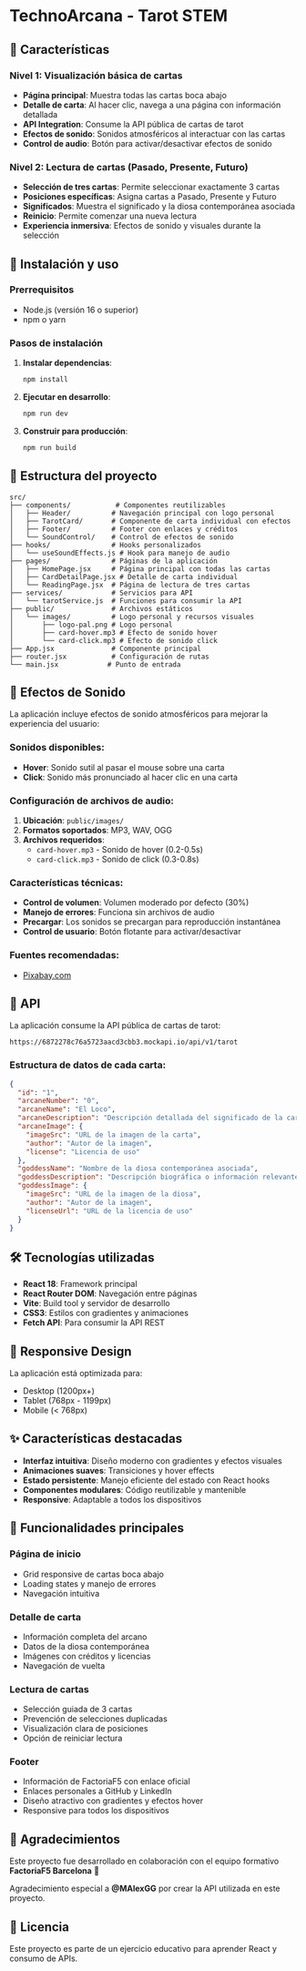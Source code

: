 # TechnoArcana - Tarot STEM

## 🌟 Características

### Nivel 1: Visualización básica de cartas
- **Página principal**: Muestra todas las cartas boca abajo
- **Detalle de carta**: Al hacer clic, navega a una página con información detallada
- **API Integration**: Consume la API pública de cartas de tarot
- **Efectos de sonido**: Sonidos atmosféricos al interactuar con las cartas
- **Control de audio**: Botón para activar/desactivar efectos de sonido

### Nivel 2: Lectura de cartas (Pasado, Presente, Futuro)
- **Selección de tres cartas**: Permite seleccionar exactamente 3 cartas
- **Posiciones específicas**: Asigna cartas a Pasado, Presente y Futuro
- **Significados**: Muestra el significado y la diosa contemporánea asociada
- **Reinicio**: Permite comenzar una nueva lectura
- **Experiencia inmersiva**: Efectos de sonido y visuales durante la selección

## 🚀 Instalación y uso

### Prerrequisitos
- Node.js (versión 16 o superior)
- npm o yarn

### Pasos de instalación

1. **Instalar dependencias**:
   ```bash
   npm install
   ```

2. **Ejecutar en desarrollo**:
   ```bash
   npm run dev
   ```

3. **Construir para producción**:
   ```bash
   npm run build
   ```

## 📁 Estructura del proyecto

```
src/
├── components/           # Componentes reutilizables
│   ├── Header/          # Navegación principal con logo personal
│   ├── TarotCard/       # Componente de carta individual con efectos
│   ├── Footer/          # Footer con enlaces y créditos
│   └── SoundControl/    # Control de efectos de sonido
├── hooks/               # Hooks personalizados
│   └── useSoundEffects.js # Hook para manejo de audio
├── pages/               # Páginas de la aplicación
│   ├── HomePage.jsx     # Página principal con todas las cartas
│   ├── CardDetailPage.jsx # Detalle de carta individual
│   └── ReadingPage.jsx  # Página de lectura de tres cartas
├── services/            # Servicios para API
│   └── tarotService.js  # Funciones para consumir la API
├── public/              # Archivos estáticos
│   └── images/          # Logo personal y recursos visuales
│       ├── logo-pal.png # Logo personal
│       ├── card-hover.mp3 # Efecto de sonido hover
│       └── card-click.mp3 # Efecto de sonido click
├── App.jsx              # Componente principal
├── router.jsx           # Configuración de rutas
└── main.jsx            # Punto de entrada
```

## 🎵 Efectos de Sonido

La aplicación incluye efectos de sonido atmosféricos para mejorar la experiencia del usuario:

### Sonidos disponibles:
- **Hover**: Sonido sutil al pasar el mouse sobre una carta
- **Click**: Sonido más pronunciado al hacer clic en una carta

### Configuración de archivos de audio:
1. **Ubicación**: `public/images/`
2. **Formatos soportados**: MP3, WAV, OGG
3. **Archivos requeridos**:
   - `card-hover.mp3` - Sonido de hover (0.2-0.5s)
   - `card-click.mp3` - Sonido de click (0.3-0.8s)

### Características técnicas:
- **Control de volumen**: Volumen moderado por defecto (30%)
- **Manejo de errores**: Funciona sin archivos de audio
- **Precargar**: Los sonidos se precargan para reproducción instantánea
- **Control de usuario**: Botón flotante para activar/desactivar

### Fuentes recomendadas:
- [Pixabay.com](https://pixabay.com/)

## 🔗 API

La aplicación consume la API pública de cartas de tarot:
```
https://6872278c76a5723aacd3cbb3.mockapi.io/api/v1/tarot
```

### Estructura de datos de cada carta:
```json
{
  "id": "1",
  "arcaneNumber": "0",
  "arcaneName": "El Loco",
  "arcaneDescription": "Descripción detallada del significado de la carta.",
  "arcaneImage": {
    "imageSrc": "URL de la imagen de la carta",
    "author": "Autor de la imagen",
    "license": "Licencia de uso"
  },
  "goddessName": "Nombre de la diosa contemporánea asociada",
  "goddessDescription": "Descripción biográfica o información relevante sobre la diosa contemporánea.",
  "goddessImage": {
    "imageSrc": "URL de la imagen de la diosa",
    "author": "Autor de la imagen",
    "licenseUrl": "URL de la licencia de uso"
  }
}
```

## 🛠️ Tecnologías utilizadas

- **React 18**: Framework principal
- **React Router DOM**: Navegación entre páginas
- **Vite**: Build tool y servidor de desarrollo
- **CSS3**: Estilos con gradientes y animaciones
- **Fetch API**: Para consumir la API REST

## 📱 Responsive Design

La aplicación está optimizada para:
- Desktop (1200px+)
- Tablet (768px - 1199px)
- Mobile (< 768px)

## ✨ Características destacadas

- **Interfaz intuitiva**: Diseño moderno con gradientes y efectos visuales
- **Animaciones suaves**: Transiciones y hover effects
- **Estado persistente**: Manejo eficiente del estado con React hooks
- **Componentes modulares**: Código reutilizable y mantenible
- **Responsive**: Adaptable a todos los dispositivos

## 🎯 Funcionalidades principales

### Página de inicio
- Grid responsive de cartas boca abajo
- Loading states y manejo de errores
- Navegación intuitiva

### Detalle de carta
- Información completa del arcano
- Datos de la diosa contemporánea
- Imágenes con créditos y licencias
- Navegación de vuelta

### Lectura de cartas
- Selección guiada de 3 cartas
- Prevención de selecciones duplicadas
- Visualización clara de posiciones
- Opción de reiniciar lectura

### Footer
- Información de FactoriaF5 con enlace oficial
- Enlaces personales a GitHub y LinkedIn
- Diseño atractivo con gradientes y efectos hover
- Responsive para todos los dispositivos

## 🙏 Agradecimientos

Este proyecto fue desarrollado en colaboración con el equipo formativo **FactoriaF5 Barcelona** 🌟

Agradecimiento especial a **@MAlexGG** por crear la API utilizada en este proyecto.

## 📄 Licencia

Este proyecto es parte de un ejercicio educativo para aprender React y consumo de APIs.
